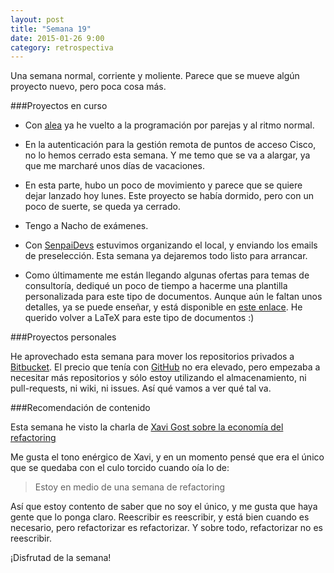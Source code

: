 ```yaml
---
layout: post
title: "Semana 19"
date: 2015-01-26 9:00
category: retrospectiva
---
```


Una semana normal, corriente y moliente. Parece que se mueve algún proyecto
nuevo, pero poca cosa más.

###Proyectos en curso

* Con [alea](http://alea-soluciones.com) ya he vuelto a la programación por
  parejas y al ritmo normal.

* En la autenticación para la gestión remota de puntos de acceso Cisco, no lo
  hemos cerrado esta semana. Y me temo que se va a alargar, ya que me marcharé
  unos días de vacaciones.

* En esta parte, hubo un poco de movimiento y parece que se quiere dejar lanzado
  hoy lunes. Este proyecto se había dormido, pero con un poco de suerte, se
  queda ya cerrado.

* Tengo a Nacho de exámenes.

* Con [SenpaiDevs](http://senpaidevs.com) estuvimos organizando el local, y
  enviando los emails de preselección. Esta semana ya dejaremos todo listo para
  arrancar.

* Como últimamente me están llegando algunas ofertas para temas de consultoría,
  dediqué un poco de tiempo a hacerme una plantilla personalizada para este tipo
  de documentos. Aunque aún le faltan unos detalles, ya se puede enseñar, y está
  disponible en [este enlace](https://www.dropbox.com/s/wdyrcw2kbnmg5h8/example.pdf?dl=0).
  He querido volver a LaTeX para este tipo de documentos :)

###Proyectos personales

He aprovechado esta semana para mover los repositorios privados a
[Bitbucket](http://bitbucket.org). El precio que tenía con
[GitHub](http://github.com) no era elevado, pero empezaba a necesitar más
repositorios y sólo estoy utilizando el almacenamiento, ni pull-requests, ni
wiki, ni issues. Así qué vamos a ver qué tal va.

###Recomendación de contenido

Esta semana he visto la charla de [Xavi Gost sobre la economía del
refactoring](https://www.youtube.com/watch?v=mqjvkL2h3_I&list=PLkRxqbI6n7Ke1uhnb9HYvY2XbJ_LzNxG5&index=26)

Me gusta el tono enérgico de Xavi, y en un momento pensé que era el único que se
quedaba con el culo torcido cuando oía lo de:

> Estoy en medio de una semana de refactoring

Así que estoy contento de saber que no soy el único, y me gusta que haya gente
que lo ponga claro. Reescribir es reescribir, y está bien cuando es necesario,
pero refactorizar es refactorizar. Y sobre todo, refactorizar no es reescribir.

¡Disfrutad de la semana!

